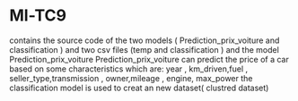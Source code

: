 # Ml-TC9
contains the source code of the two models ( Prediction_prix_voiture and classification ) and two csv files (temp and classification )  and the model Prediction_prix_voiture
Prediction_prix_voiture  can predict the price of a car  based on some characteristics which are: year , km_driven,fuel , seller_type,transmission , owner,mileage , engine, max_power
the classification model is used to creat an new dataset( clustred dataset) 
